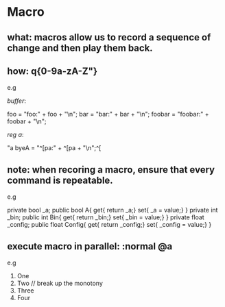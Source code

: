 # Macro


## what: macros allow us to record a sequence of change and then play them back.


## how: q{0-9a-zA-Z"}

e.g

_buffer_: 

foo = "foo:" + foo + "\n";
bar = "bar:" + bar + "\n";
foobar = "foobar:" + foobar + "\n";

_reg a_:

"a   byeA = "^[pa:" + ^[pa + "\n";^[

## note: when recoring a macro, ensure that every command is repeatable.

e.g

private bool _a;
public bool A{
    get{ return _a;}
    set{ _a = value;}
}
private int _bin;
public int Bin{
    get{ return _bin;}
    set{ _bin = value;}
}
private float _config;
public float Config{
    get{ return _config;}
    set{ _config = value;}
}


## execute macro in parallel: :normal @a

e.g

1) One
2) Two
// break up the monotony
3) Three
4) Four
